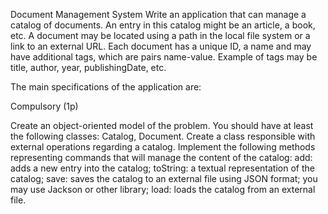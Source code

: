 Document Management System
Write an application that can manage a catalog of documents. An entry in this catalog might be an article, a book, etc.
A document may be located using a path in the local file system or a link to an external URL. Each document has a unique ID, a name and may have additional tags, which are pairs name-value. Example of tags may be title, author, year, publishingDate, etc.

The main specifications of the application are:

Compulsory (1p)

Create an object-oriented model of the problem. You should have at least the following classes: Catalog, Document. Create a class responsible with external operations regarding a catalog.
Implement the following methods representing commands that will manage the content of the catalog:
add: adds a new entry into the catalog;
toString: a textual representation of the catalog;
save: saves the catalog to an external file using JSON format; you may use Jackson or other library;
load: loads the catalog from an external file.
